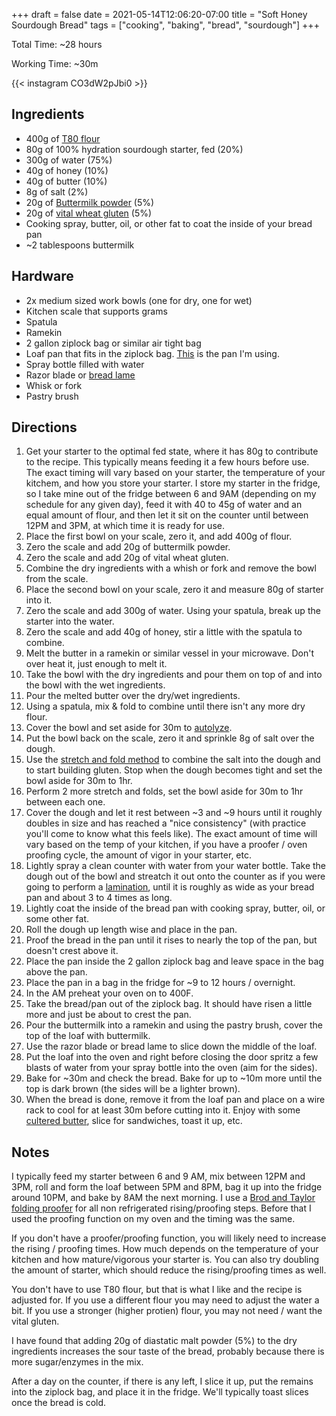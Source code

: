 +++ 
draft = false
date = 2021-05-14T12:06:20-07:00
title = "Soft Honey Sourdough Bread"
tags = ["cooking", "baking", "bread", "sourdough"]
+++

Total Time: ~28 hours

Working Time: ~30m

{{< instagram CO3dW2pJbi0 >}}

## Ingredients

* 400g of [T80 flour](https://centralmilling.com/product/organic-type-80-wheat-flour/)
* 80g of 100% hydration sourdough starter, fed (20%)
* 300g of water (75%)
* 40g of honey (10%)
* 40g of butter (10%)
* 8g of salt (2%)
* 20g of [Buttermilk powder](https://www.bobsredmill.com/sweet-cream-buttermilk.html) (5%)
* 20g of [vital wheat gluten](https://www.bobsredmill.com/vital-wheat-gluten.html) (5%)
* Cooking spray, butter, oil, or other fat to coat the inside of your bread pan
* ~2 tablespoons buttermilk

## Hardware

* 2x medium sized work bowls (one for dry, one for wet)
* Kitchen scale that supports grams
* Spatula
* Ramekin
* 2 gallon ziplock bag or similar air tight bag
* Loaf pan that fits in the ziplock bag. [This](https://www.amazon.com/gp/product/B00DUF1TUW/ref=ppx_yo_dt_b_search_asin_title?ie=UTF8&psc=1) is the pan I'm using.
* Spray bottle filled with water
* Razor blade or [bread lame](https://breadtopia.com/store/bread-lame/)
* Whisk or fork
* Pastry brush

## Directions

1. Get your starter to the optimal fed state, where it has 80g to contribute to the recipe. This typically means feeding it a few hours before use. The exact timing will vary based on your starter, the temperature of your kitchem, and how you store your starter. I store my starter in the fridge, so I take mine out of the fridge between 6 and 9AM (depending on my schedule for any given day), feed it with 40 to 45g of water and an equal amount of flour, and then let it sit on the counter until between 12PM and 3PM, at which time it is ready for use.
2. Place the first bowl on your scale, zero it, and add 400g of flour.
3. Zero the scale and add 20g of buttermilk powder.
4. Zero the scale and add 20g of vital wheat gluten.
5. Combine the dry ingredients with a whish or fork and remove the bowl from the scale.
6. Place the second bowl on your scale, zero it and measure 80g of starter into it.
7. Zero the scale and add 300g of water. Using your spatula, break up the starter into the water.
8. Zero the scale and add 40g of honey, stir a little with the spatula to combine.
9. Melt the butter in a ramekin or similar vessel in your microwave. Don't over heat it, just enough to melt it.
10. Take the bowl with the dry ingredients and pour them on top of and into the bowl with the wet ingredients.
11. Pour the melted butter over the dry/wet ingredients.
12. Using a spatula, mix & fold to combine until there isn't any more dry flour.
13. Cover the bowl and set aside for 30m to [autolyze](https://bakerpedia.com/processes/autolyse/).
14. Put the bowl back on the scale, zero it and sprinkle 8g of salt over the dough.
15. Use the [stretch and fold method](https://www.theperfectloaf.com/guides/how-to-stretch-and-fold-sourdough/) to combine the salt into the dough and to start building gluten. Stop when the dough becomes tight and set the bowl aside for 30m to 1hr.
16. Perform 2 more stretch and folds, set the bowl aside for 30m to 1hr between each one.
17. Cover the dough and let it rest between ~3 and ~9 hours until it roughly doubles in size and has reached a "nice consistency" (with practice you'll come to know what this feels like). The exact amount of time will vary based on the temp of your kitchen, if you have a proofer / oven proofing cycle, the amount of vigor in your starter, etc.
18. Lightly spray a clean counter with water from your water bottle. Take the dough out of the bowl and streatch it out onto the counter as if you were going to perform a [lamination](https://www.youtube.com/watch?v=7Nztji3srjQ), until it is roughly as wide as your bread pan and about 3 to 4 times as long.
19. Lightly coat the inside of the bread pan with cooking spray, butter, oil, or some other fat.
20. Roll the dough up length wise and place in the pan.
21. Proof the bread in the pan until it rises to nearly the top of the pan, but doesn't crest above it.
22. Place the pan inside the 2 gallon ziplock bag and leave space in the bag above the pan.
23. Place the pan in a bag in the fridge for ~9 to 12 hours / overnight.
24. In the AM preheat your oven on to 400F.
25. Take the bread/pan out of the ziplock bag. It should have risen a little more and just be about to crest the pan.
26. Pour the buttermilk into a ramekin and using the pastry brush, cover the top of the loaf with buttermilk.
27. Use the razor blade or bread lame to slice down the middle of the loaf.
28. Put the loaf into the oven and right before closing the door spritz a few blasts of water from your spray bottle into the oven (aim for the sides).
29. Bake for ~30m and check the bread. Bake for up to ~10m more until the top is dark brown (the sides will be a lighter brown).
30. When the bread is done, remove it from the loaf pan and place on a wire rack to cool for at least 30m before cutting into it. Enjoy with some [cultered butter](https://brodandtaylor.com/blogs/recipes/cultured-butter-recipe/), slice for sandwiches, toast it up, etc.

## Notes

I typically feed my starter between 6 and 9 AM, mix between 12PM and 3PM, roll and form the loaf between 5PM and 8PM, bag it up into the fridge around 10PM, and bake by 8AM the next morning. I use a [Brod and Taylor folding proofer](https://brodandtaylor.com/pages/folding-proofer-slow-cooker) for all non refrigerated rising/proofing steps. Before that I used the proofing function on my oven and the timing was the same.

If you don't have a proofer/proofing function, you will likely need to increase the rising / proofing times. How much depends on the temperature of your kitchen and how mature/vigorous your starter is. You can also try doubling the amount of starter, which should reduce the rising/proofing times as well.

You don't have to use T80 flour, but that is what I like and the recipe is adjusted for. If you use a different flour you may need to adjust the water a bit. If you use a stronger (higher protien) flour, you may not need / want the vital gluten.

I have found that adding 20g of diastatic malt powder (5%) to the dry ingredients increases the sour taste of the bread, probably because there is more sugar/enzymes in the mix.

After a day on the counter, if there is any left, I slice it up, put the remains into the ziplock bag, and place it in the fridge. We'll typically toast slices once the bread is cold.